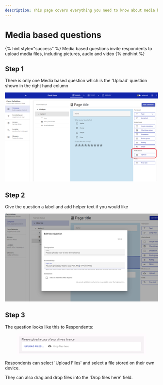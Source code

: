```yaml
---
description: This page covers everything you need to know about media based questions
---
```


# Media based questions

{% hint style="success" %}
Media based questions invite respondents to upload media files, including pictures, audio and video
{% endhint %}

## Step 1

There is only one Media based question which is the 'Upload' question shown in the right hand column

![](<../../../.gitbook/assets/image (323) (1) (1) (1).png>)

## Step 2

Give the question a label and add helper text if you would like

![](<../../../.gitbook/assets/image (307) (1).png>)

## Step 3

The question looks like this to Respondents:

<figure><img src="../../../.gitbook/assets/image (6).png" alt=""><figcaption></figcaption></figure>

Respondents can select 'Upload Files' and select a file stored on their own device.

They can also drag and drop files into the 'Drop files here' field.
